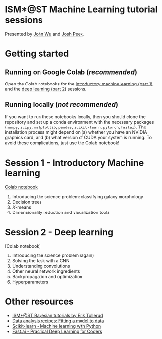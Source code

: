 # ISM\*@ST Machine Learning tutorial sessions

Presented by [John Wu](https://github.com/jwuphysics) and [Josh Peek](https://github.com/jegpeek).

# Getting started

## Running on Google Colab (*recommended*)
Open the Colab notebooks for the [introductory machine learning (part 1)]() and the [deep learning (part 2)]() sessions.

## Running locally (*not recommended*)
If you want to run these notebooks locally, then you should clone the repository and set up a conda environment with the necessary packages (`numpy`, `scipy`, `matplotlib`, `pandas`, `scikit-learn`, `pytorch`, `fastai`). The installation process might depend on (a) whether you have an NVIDIA graphics card, and (b) what version of CUDA your system is running. To avoid these complications, just use the Colab notebook!

# Session 1 - Introductory Machine learning
[Colab notebook]()

1. Introducing the science problem: classifying galaxy morphology
2. Decision trees
3. $K$-means
4. Dimensionality reduction and visualization tools

# Session 2 - Deep learning
[Colab notebook]

1. Introducing the science problem (again)
2. Solving the task with a CNN
3. Understanding convolutions
4. Other neural network ingredients
5. Backpropagation and optimization
6. Hyperparameters

# Other resources

- [ISM\*@ST Bayesian tutorials by Erik Tollerud](https://github.com/eteq/bayes-ismstar)
- [Data analysis recipes: Fitting a model to data](https://arxiv.org/abs/1008.4686)
- [Scikit-learn - Machine learning with Python](https://scikit-learn.org/stable/)
- [Fast.ai - Practical Deep Learning for Coders](https://course.fast.ai/)
